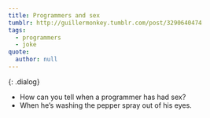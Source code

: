 ```yaml
---
title: Programmers and sex
tumblr: http://guillermonkey.tumblr.com/post/3290640474
tags:
  - programmers
  - joke
quote:
  author: null
---
```


{: .dialog}
- How can you tell when a programmer has had sex?
- When he’s washing the pepper spray out of his eyes.
